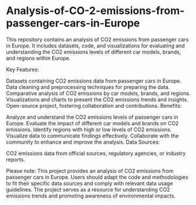 # Analysis-of-CO-2-emissions-from-passenger-cars-in-Europe
This repository contains an analysis of CO2 emissions from passenger cars in Europe. It includes datasets, code, and visualizations for evaluating and understanding the CO2 emissions levels of different car models, brands, and regions within Europe.

Key Features:

Datasets containing CO2 emissions data from passenger cars in Europe.
Data cleaning and preprocessing techniques for preparing the data.
Comparative analysis of CO2 emissions by car models, brands, and regions.
Visualizations and charts to present the CO2 emissions trends and insights.
Open-source project, fostering collaboration and contributions.
Benefits:

Analyze and understand the CO2 emissions levels of passenger cars in Europe.
Evaluate the impact of different car models and brands on CO2 emissions.
Identify regions with high or low levels of CO2 emissions.
Visualize data to communicate findings effectively.
Collaborate with the community to enhance and improve the analysis.
Data Sources:

CO2 emissions data from official sources, regulatory agencies, or industry reports.

Please note: This project provides an analysis of CO2 emissions from passenger cars in Europe. Users should adapt the code and methodologies to fit their specific data sources and comply with relevant data usage guidelines. The project serves as a resource for understanding CO2 emissions trends and promoting awareness of environmental impacts.
